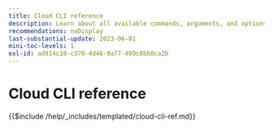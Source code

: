 ```yaml
---
title: Cloud CLI reference
description: Learn about all available commands, arguments, and options for Adobe Commerce magento-cloud command-line tool.
recommendations: noDisplay
last-substantial-update: 2023-06-01
mini-toc-levels: 1
exl-id: ad914c10-c370-4d46-9a77-409c0bb0ca2b
---
```

# Cloud CLI reference

{{$include /help/_includes/templated/cloud-cli-ref.md}}

<!-- Last updated from includes: 2025-10-08 16:18:12 -->
